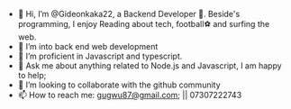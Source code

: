 - 👋 Hi, I’m @Gideonkaka22, a Backend Developer 🚀. Beside's programming, I enjoy Reading about tech, football⚽ and surfing the web.
- 👀 I’m into back end web development
- 🌱 I’m proficient in Javascript and typescript.
- 💬 Ask me about anything related to Node.js and Javascript, I am happy to help;
- 💞️ I’m looking to collaborate with the github community
- 📫 How to reach me: gugwu87@gmail.com; || 07307222743

<!---
Gideonkaka22/Gideonkaka22 is a ✨ special ✨ repository because its `README.md` (this file) appears on your GitHub profile.
You can click the Preview link to take a look at your changes.
--->
